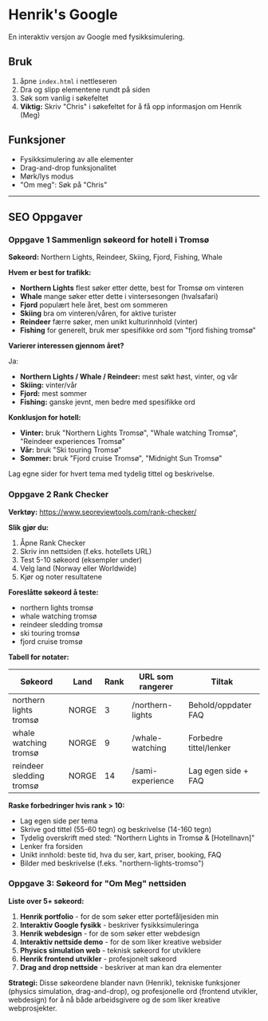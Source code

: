 # Henrik's Google

En interaktiv versjon av Google med fysikksimulering.

## Bruk

1. åpne `index.html` i nettleseren
2. Dra og slipp elementene rundt på siden
3. Søk som vanlig i søkefeltet
4. **Viktig:** Skriv "Chris" i søkefeltet for å få opp informasjon om Henrik (Meg)

## Funksjoner

- Fysikksimulering av alle elementer
- Drag-and-drop funksjonalitet
- Mørk/lys modus
- "Om meg": Søk på "Chris"

---

## SEO Oppgaver

### Oppgave 1 Sammenlign søkeord for hotell i Tromsø

**Søkeord:** Northern Lights, Reindeer, Skiing, Fjord, Fishing, Whale

**Hvem er best for trafikk:**

- **Northern Lights** flest søker etter dette, best for Tromsø om vinteren
- **Whale** mange søker etter dette i vintersesongen (hvalsafari)
- **Fjord** populært hele året, best om sommeren
- **Skiing** bra om vinteren/våren, for aktive turister
- **Reindeer** færre søker, men unikt kulturinnhold (vinter)
- **Fishing** for generelt, bruk mer spesifikke ord som "fjord fishing tromsø"

**Varierer interessen gjennom året?**

Ja:
- **Northern Lights / Whale / Reindeer:** mest søkt høst, vinter, og vår
- **Skiing:** vinter/vår
- **Fjord:** mest sommer
- **Fishing:** ganske jevnt, men bedre med spesifikke ord

**Konklusjon for hotell:**
- **Vinter:** bruk "Northern Lights Tromsø", "Whale watching Tromsø", "Reindeer experiences Tromsø"
- **Vår:** bruk "Ski touring Tromsø"
- **Sommer:** bruk "Fjord cruise Tromsø", "Midnight Sun Tromsø"

Lag egne sider for hvert tema med tydelig tittel og beskrivelse.

### Oppgave 2 Rank Checker

**Verktøy:** https://www.seoreviewtools.com/rank-checker/

**Slik gjør du:**
1. Åpne Rank Checker
2. Skriv inn nettsiden (f.eks. hotellets URL)
3. Test 5-10 søkeord (eksempler under)
4. Velg land (Norway eller Worldwide)
5. Kjør og noter resultatene

**Foreslåtte søkeord å teste:**
- northern lights tromsø
- whale watching tromsø
- reindeer sledding tromsø
- ski touring tromsø
- fjord cruise tromsø

**Tabell for notater:**

| Søkeord                   | Land  | Rank | URL som rangerer |         Tiltak         |
|---------------------------|-------|------|------------------|------------------------|
| northern lights tromsø    | NORGE | 3    | /northern-lights | Behold/oppdater FAQ    |
| whale watching tromsø     | NORGE | 9    | /whale-watching  | Forbedre tittel/lenker |
| reindeer sledding tromsø  | NORGE | 14   | /sami-experience | Lag egen side + FAQ    |

**Raske forbedringer hvis rank > 10:**
- Lag egen side per tema
- Skrive god tittel (55-60 tegn) og beskrivelse (14-160 tegn)
- Tydelig overskrift med sted: "Northern Lights in Tromsø & [Hotellnavn]"
- Lenker fra forsiden
- Unikt innhold: beste tid, hva du ser, kart, priser, booking, FAQ
- Bilder med beskrivelse (f.eks. "northern-lights-tromso")

### Oppgave 3: Søkeord for "Om Meg" nettsiden

**Liste over 5+ søkeord:**

1. **Henrik portfolio** - for de som søker etter portefåljesiden min
2. **Interaktiv Google fysikk** - beskriver fysikksimuleringa
3. **Henrik webdesign** - for de som søker etter webdesign
4. **Interaktiv nettside demo** - for de som liker kreative websider
5. **Physics simulation web** - teknisk søkeord for utviklere
6. **Henrik frontend utvikler** - profesjonelt søkeord
7. **Drag and drop nettside** - beskriver at man kan dra elementer

**Strategi:** Disse søkeordene blander navn (Henrik), tekniske funksjoner (physics simulation, drag-and-drop), og profesjonelle ord (frontend utvikler, webdesign) for å nå både arbeidsgivere og de som liker kreative webprosjekter.
